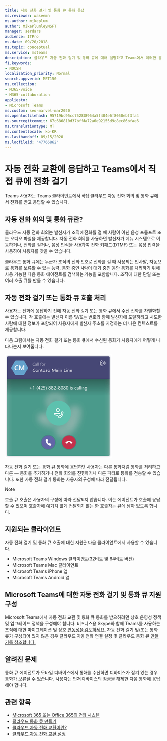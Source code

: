 ```yaml
---
title: 자동 전화 걸기 및 통화 큐 통화 응답
ms.reviewer: waseemh
ms.author: mikeplum
author: MikePlumleyMSFT
manager: serdars
audience: ITPro
ms.date: 09/20/2018
ms.topic: conceptual
ms.service: msteams
description: 클라우드 자동 전화 걸기 및 통화 큐에 대해 설명하고 Teams에서 이러한 통화에 응답하는 방법을 설명하고 있습니다.
f1.keywords:
- NOCSH
localization_priority: Normal
search.appverid: MET150
ms.collection:
- M365-voice
- M365-collaboration
appliesto:
- Microsoft Teams
ms.custom: seo-marvel-mar2020
ms.openlocfilehash: 95719bc95cc752888964a5f404e6f8050ebf3fa4
ms.sourcegitcommit: 67c686810d37bffda72a6e92155d9c8ec86bfae6
ms.translationtype: MT
ms.contentlocale: ko-KR
ms.lasthandoff: 09/15/2020
ms.locfileid: "47766862"
---
```

<a name="answer-auto-attendant-and-call-queue-calls-directly-from-teams"></a>자동 전화 교환에 응답하고 Teams에서 직접 큐에 전화 걸기
===========================================================

Teams 사용자는 Teams 클라이언트에서 직접 클라우드 자동 전화 회의 및 통화 큐에서 전화를 받고 응답할 수 있습니다.

## <a name="what-are-auto-attendants-and-call-queues"></a>자동 전화 회의 및 통화 큐란?

클라우드 자동 전화 회의는 발신자가 조직에 전화를 걸 때 사람이 아닌 음성 프롬프트 또는 오디오 파일을 제공합니다. 자동 전화 회의를 사용하면 발신자가 메뉴 시스템으로 이동하거나, 전화를 걸거나, 음성 인식을 사용하여 전화 키패드(DTMF) 또는 음성 입력을 사용하여 사용자를 찾을 수 있습니다.

클라우드 통화 큐에는 누군가 조직의 전화 번호로 전화를 걸 때 사용되는 인사말, 자동으로 통화를 보류할 수 있는 능력, 통화 중인 사람이 대기 중인 동안 통화를 처리하기 위해 사용 가능한 다음 통화 에이전트를 검색하는 기능을 포함합니다. 조직에 대한 단일 또는 여러 호출 큐를 만들 수 있습니다.

## <a name="handling-an-auto-attendant-or-call-queue-call"></a>자동 전화 걸기 또는 통화 큐 호출 처리

사용자는 전화에 응답하기 전에 자동 전화 걸기 또는 통화 큐에서 수신 전화를 차별화할 수 있습니다. 각 호출에는 발신자 이름 및/또는 번호와 함께 발신자에 도달하려고 시도한 사람에 대한 정보가 포함되어 사용자에게 발신자 주소를 지정하는 더 나은 컨텍스트를 제공합니다.

다음 그림에서는 자동 전화 걸기 또는 통화 큐에서 수신된 통화가 사용자에게 어떻게 나타나는지 보여줍니다.

![수신 전화 알림 스크린샷](media/answer-auto-attendant-and-call-queue-calls-image1.png)

자동 전화 걸기 또는 통화 큐 통화에 응답하면 사용자는 다른 통화처럼 통화를 처리하고 다른 &#x2014; 통화를 추가하거나 전화 회의를 진행하거나 다른 파티로 통화를 전송할 수 있습니다. 또한 자동 전화 걸기 통화는 사용자의 구성에 따라 전달됩니다.

> [!NOTE] 
> 호출 큐 호출은 사용자의 구성에 따라 전달되지 않습니다. 이는 에이전트가 호출에 응답할 수 있으며 호출자에 예기치 않게 전달되지 않는 한 호출자는 큐에 남아 있도록 합니다.

## <a name="supported-clients"></a>지원되는 클라이언트

자동 전화 걸기 및 통화 큐 호출에 대한 지원은 다음 클라이언트에서 사용할 수 있습니다.

-    Microsoft Teams Windows 클라이언트(32비트 및 64비트 버전)
-    Microsoft Teams Mac 클라이언트
-    Microsoft Teams iPhone 앱
-    Microsoft Teams Android 앱

## <a name="configure-auto-attendant-and-call-queue-support-for-microsoft-teams"></a>Microsoft Teams에 대한 자동 전화 걸기 및 통화 큐 지원 구성

Microsoft Teams에서 자동 전화 교환 및 통화 큐 통화를 받으하려면 상호 운영성 정책 및 업그레이드 정책을 구성해야 합니다. 비즈니스용 Skype와 함께 Teams를 사용하는 조직에 대한 마이그레이션 및 상호 [연동성을 검토하세요.](migration-interop-guidance-for-teams-with-skype.md) 자동 전화 걸기 및/또는 통화 큐가 구성되어 있지 않은 경우 [](create-a-phone-system-auto-attendant.md) 클라우드 자동 전화 연결 설정 및 클라우드 통화 큐 [만들기를 참조합니다.](create-a-phone-system-call-queue.md)

## <a name="known-issues"></a>알려진 문제

통화 큐 에이전트가 모바일 디바이스에서 통화를 수신하면 디바이스가 잠겨 있는 경우 통화가 보류될 수 있습니다. 사용자는 먼저 디바이스의 잠금을 해제한 다음 통화에 응답해야 합니다.


## <a name="related-topics"></a>관련 항목

-    [Microsoft 365 또는 Office 365의 전화 시스템](what-is-phone-system-in-office-365.md)
-    [클라우드 통화 큐 만들기](create-a-phone-system-call-queue.md)
-    [클라우드 자동 전화 교환이란?](what-are-phone-system-auto-attendants.md)
-    [클라우드 자동 전화 교환 설정](create-a-phone-system-auto-attendant.md)

